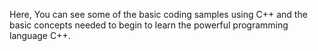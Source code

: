 Here, You can see some of the basic coding samples using C++
and the basic concepts needed to begin to learn the powerful programming language C++.

